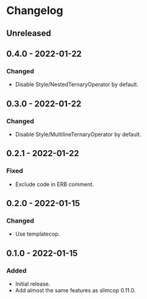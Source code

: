 # Changelog

## Unreleased

## 0.4.0 - 2022-01-22

### Changed

- Disable Style/NestedTernaryOperator by default.

## 0.3.0 - 2022-01-22

### Changed

- Disable Style/MultilineTernaryOperator by default.

## 0.2.1 - 2022-01-22

### Fixed

- Exclude code in ERB comment.

## 0.2.0 - 2022-01-15

### Changed

- Use templatecop.

## 0.1.0 - 2022-01-15

### Added

- Initial release.
- Add almost the same features as slimcop 0.11.0.
